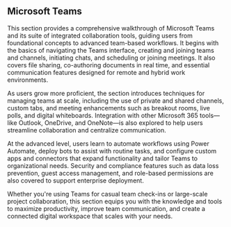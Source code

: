 ## Microsoft Teams

This section provides a comprehensive walkthrough of Microsoft Teams and its suite of integrated collaboration tools, guiding users from foundational concepts to advanced team-based workflows. It begins with the basics of navigating the Teams interface, creating and joining teams and channels, initiating chats, and scheduling or joining meetings. It also covers file sharing, co-authoring documents in real time, and essential communication features designed for remote and hybrid work environments.

As users grow more proficient, the section introduces techniques for managing teams at scale, including the use of private and shared channels, custom tabs, and meeting enhancements such as breakout rooms, live polls, and digital whiteboards. Integration with other Microsoft 365 tools—like Outlook, OneDrive, and OneNote—is also explored to help users streamline collaboration and centralize communication.

At the advanced level, users learn to automate workflows using Power Automate, deploy bots to assist with routine tasks, and configure custom apps and connectors that expand functionality and tailor Teams to organizational needs. Security and compliance features such as data loss prevention, guest access management, and role-based permissions are also covered to support enterprise deployment.

Whether you're using Teams for casual team check-ins or large-scale project collaboration, this section equips you with the knowledge and tools to maximize productivity, improve team communication, and create a connected digital workspace that scales with your needs.

